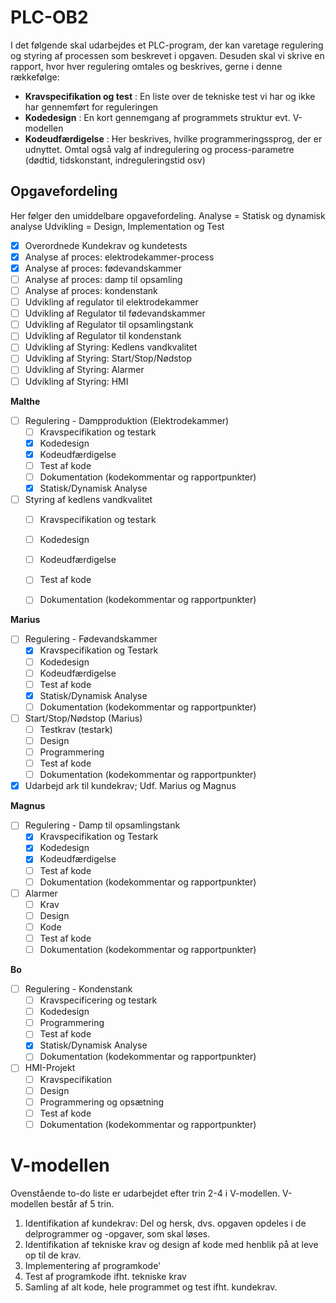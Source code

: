 # PLC-OB2
I det følgende skal udarbejdes et PLC-program, der kan varetage regulering og styring af processen som beskrevet i opgaven. Desuden skal vi skrive en rapport, hvor hver regulering omtales og beskrives, gerne i denne rækkefølge:

 - **Kravspecifikation og test** : En liste over de tekniske test vi har og ikke har gennemført for reguleringen
 - **Kodedesign** : En kort gennemgang af programmets struktur evt. V-modellen
 - **Kodeudfærdigelse** : Her beskrives, hvilke programmeringssprog, der er udnyttet. Omtal også valg af indregulering og process-parametre (dødtid, tidskonstant, indreguleringstid osv)
 

## Opgavefordeling
Her følger den umiddelbare opgavefordeling.
Analyse = Statisk og dynamisk analyse
Udvikling = Design, Implementation og Test

- [x] Overordnede Kundekrav og kundetests
- [x] Analyse af proces: elektrodekammer-process
- [x] Analyse af proces: fødevandskammer
- [ ] Analyse af proces: damp til opsamling
- [ ] Analyse af proces: kondenstank
- [ ] Udvikling af regulator til elektrodekammer
- [ ] Udvikling af Regulator til fødevandskammer
- [ ] Udvikling af Regulator til opsamlingstank
- [ ] Udvikling af Regulator til kondenstank
- [ ] Udvikling af Styring: Kedlens vandkvalitet
- [ ] Udvikling af Styring: Start/Stop/Nødstop
- [ ] Udvikling af Styring: Alarmer
- [ ] Udvikling af Styring: HMI

**Malthe**
- [ ] Regulering - Dampproduktion (Elektrodekammer)
	- [ ] Kravspecifikation og testark
	- [x] Kodedesign
	- [x] Kodeudfærdigelse
	- [ ] Test af kode
	- [ ] Dokumentation (kodekommentar og rapportpunkter)
	- [x] Statisk/Dynamisk Analyse
- [ ] Styring af kedlens vandkvalitet
	- [ ] Kravspecifikation og testark
	- [ ] Kodedesign
	- [ ] Kodeudfærdigelse
	- [ ] Test af kode
	- [ ] Dokumentation (kodekommentar og rapportpunkter)


**Marius**
- [ ] Regulering - Fødevandskammer
	- [x] Kravspecifikation og Testark
	- [ ] Kodedesign
	- [ ] Kodeudfærdigelse
	- [ ] Test af kode
	- [x] Statisk/Dynamisk Analyse
	- [ ] Dokumentation (kodekommentar og rapportpunkter)
- [ ] Start/Stop/Nødstop (Marius)
	- [ ] Testkrav (testark)
	- [ ] Design
	- [ ] Programmering
	- [ ] Test af kode
	- [ ] Dokumentation (kodekommentar og rapportpunkter)
- [x] Udarbejd ark til kundekrav; Udf. Marius og Magnus

**Magnus**
- [ ] Regulering - Damp til opsamlingstank	
	- [x] Kravspecifikation og Testark
	- [x] Kodedesign
	- [x] Kodeudfærdigelse
	- [ ] Test af kode
	- [ ] Dokumentation (kodekommentar og rapportpunkter)
- [ ] Alarmer
	- [ ] Krav
	- [ ] Design
	- [ ] Kode
	- [ ] Test af kode
	- [ ] Dokumentation (kodekommentar og rapportpunkter)

**Bo**
- [ ] Regulering - Kondenstank	
	- [ ] Kravspecificering og testark
	- [ ] Kodedesign
	- [ ] Programmering
	- [ ] Test af kode
	- [x] Statisk/Dynamisk Analyse
	- [ ] Dokumentation (kodekommentar og rapportpunkter)
- [ ] HMI-Projekt
	- [ ] Kravspecifikation
	- [ ] Design
	- [ ] Programmering og opsætning
	- [ ] Test af kode
	- [ ] Dokumentation (kodekommentar og rapportpunkter)

# V-modellen
Ovenstående to-do liste er udarbejdet efter trin 2-4 i V-modellen. V-modellen består af 5 trin.

1. Identifikation af kundekrav: Del og hersk, dvs. opgaven opdeles i de delprogrammer og -opgaver, som skal løses.
2. Identifikation af tekniske krav og design af kode med henblik på at leve op til de krav.
3. Implementering af programkode'
4. Test af programkode ifht. tekniske krav
5. Samling af alt kode, hele programmet og test ifht. kundekrav.
